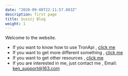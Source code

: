 ```yaml
---
date: "2020-09-08T22:11:57.883Z"
description: first page  
title: Suzzzj Blog  
weight: 1
---
```


Welcome to the website.
- If you want to know how to use TronApi , [click me](/tron/)
- If you want to get more different something , [click me](/blog/) 
- If you want to get other resources , [click me](/resources)
- If you are interested in me, just contact me , Email: ken_support@163.com 



